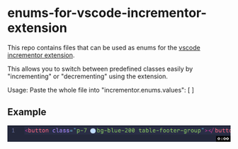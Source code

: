 # enums-for-vscode-incrementor-extension
This repo contains files that can be used as enums for the [vscode incrementor extension](https://marketplace.visualstudio.com/items?itemName=nmsmith89.incrementor). 

This allows you to switch between predefined classes easily by "incrementing" or "decrementing" using the extension. 

Usage:
Paste the whole file into "incrementor.enums.values": [ ]

## Example

[<img src="class%20switching%20example.gif">](https://github.com/henrikvilhelmberglund/enums-for-vscode-incrementor-extension/blob/main/class%20switching%20example.gif)
